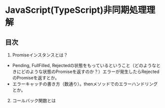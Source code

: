 # JavaScript(TypeScript)非同期処理理解

## 目次

1. Promiseインスタンスとは？

- Pending, FullFilled, Rejectedの状態をもっているということ（どのようなときにどのような状態のPromiseを返すのか？）エラーが発生したらRejectedのPromiseを返すとか。
- エラーキャッチの書き方（数通り）。thenメソッドでのエラーハンドリングとか。

2. コールバック関数とは
